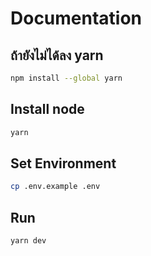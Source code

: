 # Documentation
## ถ้ายังไม่ได้ลง yarn
```bash
npm install --global yarn
```

## Install node

```bash
yarn
```

## Set Environment

```bash
cp .env.example .env
```

## Run

```bash
yarn dev
```

<!-- 
## JWT_SECRET and REFRESH_TOKEN_SECRET gen 

```bash
2f610424ec034d0001bc49d712e1d8996c311cad6ac761641f9f0e53d6feb167
``` -->